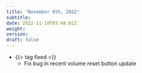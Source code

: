 ```yaml
---
title: "November 9th, 2022"
subtitle:
date: 2022-11-10T03:48:01Z
weight:
version:
draft: false
---
```


- {{< tag fixed >}}
    - Fix bug in recent volume reset button update
